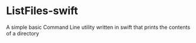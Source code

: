 # ListFiles-swift
A simple basic Command Line utility written in swift that prints the contents of a directory
